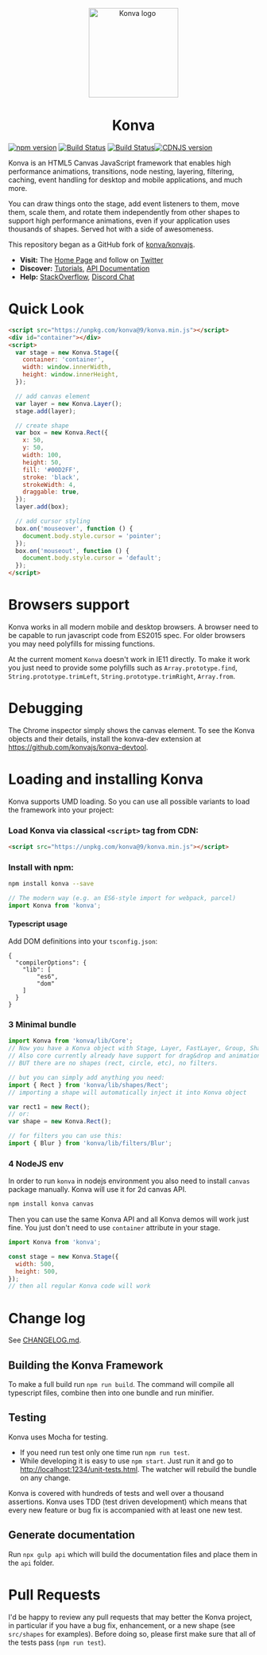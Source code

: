 <p align="center">
  <img src="https://konvajs.org/android-chrome-192x192.png" alt="Konva logo" height="180" />
</p>

<h1 align="center">Konva</h1>

[![npm version](https://badge.fury.io/js/konva.svg)](http://badge.fury.io/js/konva)
[![Build Status](https://github.com/konvajs/konva/actions/workflows/test-browser.yml/badge.svg)](https://github.com/konvajs/konva/actions/workflows/test-browser.ym)
[![Build Status](https://github.com/konvajs/konva/actions/workflows/test-node.yml/badge.svg)](https://github.com/konvajs/konva/actions/workflows/test-node.ym)[![CDNJS version](https://img.shields.io/cdnjs/v/konva.svg)](https://cdnjs.com/libraries/konva)

Konva is an HTML5 Canvas JavaScript framework that enables high performance animations, transitions, node nesting, layering, filtering, caching, event handling for desktop and mobile applications, and much more.

You can draw things onto the stage, add event listeners to them, move them, scale them, and rotate them independently from other shapes to support high performance animations, even if your application uses thousands of shapes. Served hot with a side of awesomeness.

This repository began as a GitHub fork of [konva/konvajs](https://github.com/konva/konvajs).

- **Visit:** The [Home Page](http://konvajs.org/) and follow on [Twitter](https://twitter.com/lavrton)
- **Discover:** [Tutorials](http://konvajs.org/docs), [API Documentation](http://konvajs.org/api)
- **Help:** [StackOverflow](http://stackoverflow.com/questions/tagged/konvajs), [Discord Chat](https://discord.gg/8FqZwVT)

# Quick Look

```html
<script src="https://unpkg.com/konva@9/konva.min.js"></script>
<div id="container"></div>
<script>
  var stage = new Konva.Stage({
    container: 'container',
    width: window.innerWidth,
    height: window.innerHeight,
  });

  // add canvas element
  var layer = new Konva.Layer();
  stage.add(layer);

  // create shape
  var box = new Konva.Rect({
    x: 50,
    y: 50,
    width: 100,
    height: 50,
    fill: '#00D2FF',
    stroke: 'black',
    strokeWidth: 4,
    draggable: true,
  });
  layer.add(box);

  // add cursor styling
  box.on('mouseover', function () {
    document.body.style.cursor = 'pointer';
  });
  box.on('mouseout', function () {
    document.body.style.cursor = 'default';
  });
</script>
```

# Browsers support

Konva works in all modern mobile and desktop browsers. A browser need to be capable to run javascript code from ES2015 spec. For older browsers you may need polyfills for missing functions.

At the current moment `Konva` doesn't work in IE11 directly. To make it work you just need to provide some polyfills such as `Array.prototype.find`, `String.prototype.trimLeft`, `String.prototype.trimRight`, `Array.from`.

# Debugging

The Chrome inspector simply shows the canvas element.  To see the Konva objects and their details, install the konva-dev extension at https://github.com/konvajs/konva-devtool.

# Loading and installing Konva

Konva supports UMD loading. So you can use all possible variants to load the framework into your project:

### Load Konva via classical `<script>` tag from CDN:

```html
<script src="https://unpkg.com/konva@9/konva.min.js"></script>
```

### Install with npm:

```bash
npm install konva --save
```

```javascript
// The modern way (e.g. an ES6-style import for webpack, parcel)
import Konva from 'konva';
```

#### Typescript usage

Add DOM definitions into your `tsconfig.json`:

```
{
  "compilerOptions": {
    "lib": [
        "es6",
        "dom"
    ]
  }
}
```

### 3 Minimal bundle

```javascript
import Konva from 'konva/lib/Core';
// Now you have a Konva object with Stage, Layer, FastLayer, Group, Shape and some additional utils function.
// Also core currently already have support for drag&drop and animations.
// BUT there are no shapes (rect, circle, etc), no filters.

// but you can simply add anything you need:
import { Rect } from 'konva/lib/shapes/Rect';
// importing a shape will automatically inject it into Konva object

var rect1 = new Rect();
// or:
var shape = new Konva.Rect();

// for filters you can use this:
import { Blur } from 'konva/lib/filters/Blur';
```

### 4 NodeJS env

In order to run `konva` in nodejs environment you also need to install `canvas` package manually. Konva will use it for 2d canvas API.

```bash
npm install konva canvas
```

Then you can use the same Konva API and all Konva demos will work just fine. You just don't need to use `container` attribute in your stage.

```js
import Konva from 'konva';

const stage = new Konva.Stage({
  width: 500,
  height: 500,
});
// then all regular Konva code will work
```
# Change log

See [CHANGELOG.md](https://github.com/konvajs/konva/blob/master/CHANGELOG.md).

## Building the Konva Framework

To make a full build run `npm run build`. The command will compile all typescript files, combine then into one bundle and run minifier.

## Testing

Konva uses Mocha for testing.

- If you need run test only one time run `npm run test`.
- While developing it is easy to use `npm start`. Just run it and go to [http://localhost:1234/unit-tests.html](http://localhost:1234/unit-tests.html). The watcher will rebuild the bundle on any change.

Konva is covered with hundreds of tests and well over a thousand assertions.
Konva uses TDD (test driven development) which means that every new feature or bug fix is accompanied with at least one new test.

## Generate documentation

Run `npx gulp api` which will build the documentation files and place them in the `api` folder.

# Pull Requests

I'd be happy to review any pull requests that may better the Konva project,
in particular if you have a bug fix, enhancement, or a new shape (see `src/shapes` for examples). Before doing so, please first make sure that all of the tests pass (`npm run test`).

